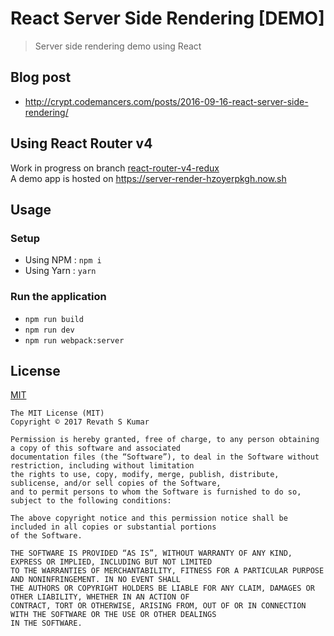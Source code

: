 # React Server Side Rendering [DEMO]

> Server side rendering demo using React

## Blog post

* http://crypt.codemancers.com/posts/2016-09-16-react-server-side-rendering/

## Using React Router v4

Work in progress on branch [react-router-v4-redux](https://github.com/revathskumar/react-server-render/tree/react-router-v4-redux)  
A demo app is hosted on https://server-render-hzoyerpkgh.now.sh

## Usage

### Setup

* Using NPM : `npm i`
* Using Yarn : `yarn`

### Run the application

* `npm run build`
* `npm run dev`
* `npm run webpack:server`

## License

[MIT](https://revathskumar.mit-license.org/)

```
The MIT License (MIT)
Copyright © 2017 Revath S Kumar

Permission is hereby granted, free of charge, to any person obtaining a copy of this software and associated 
documentation files (the “Software”), to deal in the Software without restriction, including without limitation 
the rights to use, copy, modify, merge, publish, distribute, sublicense, and/or sell copies of the Software, 
and to permit persons to whom the Software is furnished to do so, subject to the following conditions:

The above copyright notice and this permission notice shall be included in all copies or substantial portions 
of the Software.

THE SOFTWARE IS PROVIDED “AS IS”, WITHOUT WARRANTY OF ANY KIND, EXPRESS OR IMPLIED, INCLUDING BUT NOT LIMITED 
TO THE WARRANTIES OF MERCHANTABILITY, FITNESS FOR A PARTICULAR PURPOSE AND NONINFRINGEMENT. IN NO EVENT SHALL 
THE AUTHORS OR COPYRIGHT HOLDERS BE LIABLE FOR ANY CLAIM, DAMAGES OR OTHER LIABILITY, WHETHER IN AN ACTION OF 
CONTRACT, TORT OR OTHERWISE, ARISING FROM, OUT OF OR IN CONNECTION WITH THE SOFTWARE OR THE USE OR OTHER DEALINGS 
IN THE SOFTWARE.
```